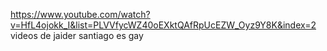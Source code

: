 https://www.youtube.com/watch?v=HfL4ojokk_I&list=PLVVfycWZ40oEXktQAfRpUcEZW_Oyz9Y8K&index=2 videos de jaider 
santiago es gay
